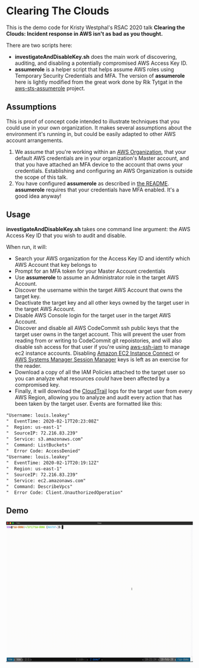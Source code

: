 # Clearing The Clouds

This is the demo code for Kristy Westphal's RSAC 2020 talk **Clearing the Clouds: Incident response in AWS isn't as bad as you thought.**

There are two scripts here:

* **investigateAndDisableKey.sh** does the main work of discovering, auditing, and disabling a potentially compromised AWS Access Key ID.
* **assumerole** is a helper script that helps assume AWS roles using Temporary Security Credentials and MFA. The version of **assumerole** here is lightly modified from the great work done by Rik Tytgat in the [aws-sts-assumerole](https://github.com/rik2803/aws-sts-assumerole) project.

## Assumptions

This is proof of concept code intended to illustrate techniques that you could use in your own organization. It makes several assumptions about the environment it's running in, but could be easily adapted to other AWS account arrangements.

1. We assume that you're working within an [AWS Organization](https://aws.amazon.com/organizations/), that your default AWS credentials are in your organization's Master account, and that you have attached an MFA device to the account that owns your credentials. Establishing and configuring an AWS Organization is outside the scope of this talk. 
2. You have configured **assumerole** as described in [the README](https://github.com/rik2803/aws-sts-assumerole/blob/master/README.md). **assumerole** requires that your credentials have MFA enabled. It's a good idea anyway!

## Usage
**investigateAndDisableKey.sh** takes one command line argument: the AWS Access Key ID that you wish to audit and disable.

When run, it will:

* Search your AWS organization for the Access Key ID and identify which AWS Account that key belongs to
* Prompt for an MFA token for your Master Account credentials
* Use **assumerole** to assume an Administrator role in the target AWS Account.
* Discover the username within the target AWS Account that owns the target key.
* Deactivate the target key and all other keys owned by the target user in the target AWS Account.
* Disable AWS Console login for the target user in the target AWS Account.
* Discover and disable all AWS CodeCommit ssh public keys that the target user owns in the target account. This will prevent the user from reading from or writing to CodeCommit git repoistories, and will also disable ssh access for that user if you're using [aws-ssh-iam](https://cloudonaut.io/manage-aws-ec2-ssh-access-with-iam/) to manage ec2 instance accounts. Disabling [Amazon EC2 Instance Connect](https://aws.amazon.com/blogs/compute/new-using-amazon-ec2-instance-connect-for-ssh-access-to-your-ec2-instances/) or [AWS Systems Manager Session Manager](https://aws.amazon.com/de/blogs/aws/new-session-manager/) keys is left as an exercise for the reader.
* Download a copy of all the IAM Policies attached to the target user so you can analyze what resources _could_ have been affected by a compromised key.
* Finally, it will download the [CloudTrail](https://aws.amazon.com/cloudtrail/) logs for the target user from every AWS Region, allowing you to analyze and audit every action that has been taken by the target user. Events are formatted like this:

```
"Username: louis.leakey"
"  EventTime: 2020-02-17T20:23:08Z"
"  Region: us-east-1"
"  SourceIP: 72.216.83.239"
"  Service: s3.amazonaws.com"
"  Command: ListBuckets"
"  Error Code: AccessDenied"
"Username: louis.leakey"
"  EventTime: 2020-02-17T20:19:12Z"
"  Region: us-east-1"
"  SourceIP: 72.216.83.239"
"  Service: ec2.amazonaws.com"
"  Command: DescribeVpcs"
"  Error Code: Client.UnauthorizedOperation"
```

## Demo
![Image shows live demo of this code discovering, auditing, and disabling an AWS access key](https://github.com/kameenan/RSAC2020/raw/master/images/kmw-rsa-demo.gif)